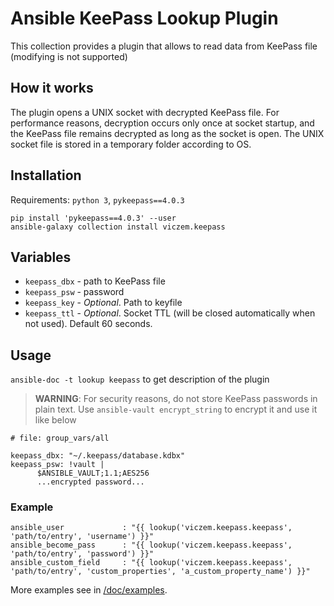 # Ansible KeePass Lookup Plugin

This collection provides a plugin that allows to read data from KeePass file (modifying is not supported)

## How it works

The plugin opens a UNIX socket with decrypted KeePass file. 
For performance reasons, decryption occurs only once at socket startup, 
and the KeePass file remains decrypted as long as the socket is open.
The UNIX socket file is stored in a temporary folder according to OS.


## Installation

Requirements: `python 3`, `pykeepass==4.0.3`

    pip install 'pykeepass==4.0.3' --user
    ansible-galaxy collection install viczem.keepass


## Variables

- `keepass_dbx` - path to KeePass file
- `keepass_psw` - password
- `keepass_key` - *Optional*. Path to keyfile
- `keepass_ttl` - *Optional*. Socket TTL (will be closed automatically when not used). 
Default 60 seconds.


## Usage

`ansible-doc -t lookup keepass` to get description of the plugin

> **WARNING**: For security reasons, do not store KeePass passwords in plain text. 
Use `ansible-vault encrypt_string` to encrypt it and use it like below

    # file: group_vars/all

    keepass_dbx: "~/.keepass/database.kdbx"
    keepass_psw: !vault |
          $ANSIBLE_VAULT;1.1;AES256
          ...encrypted password...

### Example

    ansible_user             : "{{ lookup('viczem.keepass.keepass', 'path/to/entry', 'username') }}"
    ansible_become_pass      : "{{ lookup('viczem.keepass.keepass', 'path/to/entry', 'password') }}"
    ansible_custom_field     : "{{ lookup('viczem.keepass.keepass', 'path/to/entry', 'custom_properties', 'a_custom_property_name') }}"

More examples see in [/doc/examples](/doc/examples).
